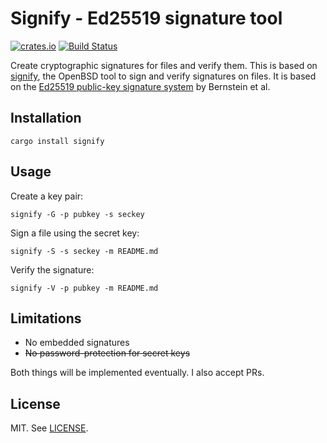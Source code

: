 # Signify - Ed25519 signature tool

[![crates.io](http://meritbadge.herokuapp.com/signify)](https://crates.io/crates/signify)
[![Build Status](https://travis-ci.org/badboy/signify-rs.svg?branch=master)](https://travis-ci.org/badboy/signify-rs)

Create cryptographic signatures for files and verify them.
This is based on [signify][], the OpenBSD tool to sign and verify signatures on files.
It is based on the [Ed25519 public-key signature system][ed25519] by Bernstein et al.

## Installation

```
cargo install signify
```

## Usage

Create a key pair:

```
signify -G -p pubkey -s seckey
```

Sign a file using the secret key:

```
signify -S -s seckey -m README.md
```

Verify the signature:

```
signify -V -p pubkey -m README.md
```

## Limitations

* No embedded signatures
* ~~No password-protection for secret keys~~

Both things will be implemented eventually.
I also accept PRs.

## License

MIT. See [LICENSE](LICENSE).

[signify]: https://github.com/aperezdc/signify
[ed25519]: https://ed25519.cr.yp.to/
